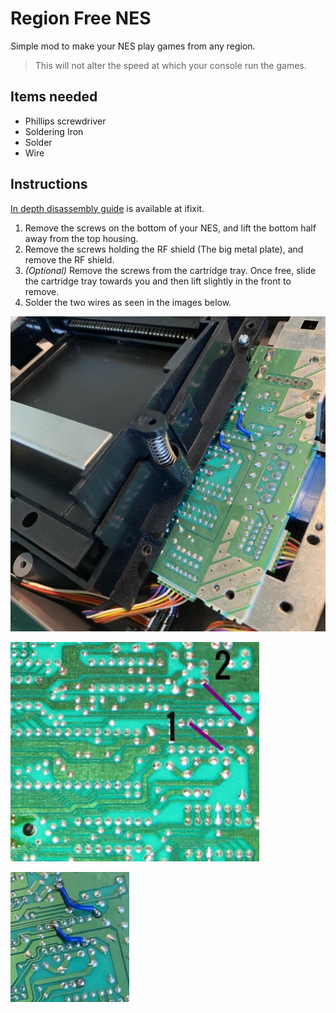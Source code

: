 # Region Free NES

Simple mod to make your NES play games from any region.
> This will not alter the speed at which your console run the games.

## Items needed
- Phillips screwdriver
- Soldering Iron
- Solder
- Wire

## Instructions
[In depth disassembly guide](https://www.ifixit.com/Guide/Nintendo+Entertainment+System+Disassembly/143046) is available at ifixit.

1. Remove the screws on the bottom of your NES, and lift the bottom half away from the top housing.
2. Remove the screws holding the RF shield (The big metal plate), and remove the RF shield.
3. *(Optional)* Remove the screws from the cartridge tray. Once free, slide the cartridge tray towards you and then lift slightly in the front to remove.
4. Solder the two wires as seen in the images below.

![soldered wires](after.jpg)

![solder points](instructions.jpg)

![soldered wires closeup](soldered.jpg)
